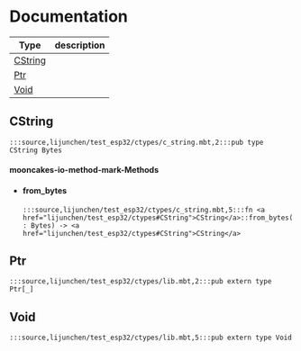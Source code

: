 # Documentation
|Type|description|
|---|---|
|[CString](#CString)||
|[Ptr](#Ptr)||
|[Void](#Void)||

## CString

```moonbit
:::source,lijunchen/test_esp32/ctypes/c_string.mbt,2:::pub type CString Bytes
```


#### mooncakes-io-method-mark-Methods
- #### from\_bytes
  ```moonbit
  :::source,lijunchen/test_esp32/ctypes/c_string.mbt,5:::fn <a href="lijunchen/test_esp32/ctypes#CString">CString</a>::from_bytes(data : Bytes) -> <a href="lijunchen/test_esp32/ctypes#CString">CString</a>
  ```
  > 

## Ptr

```moonbit
:::source,lijunchen/test_esp32/ctypes/lib.mbt,2:::pub extern type Ptr[_]
```


## Void

```moonbit
:::source,lijunchen/test_esp32/ctypes/lib.mbt,5:::pub extern type Void
```

